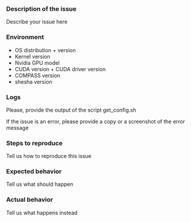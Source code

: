 ### Description of the issue
Describe your issue here

### Environment
- OS distribution + version
- Kernel version
- Nvidia GPU model
- CUDA version + CUDA driver version
- COMPASS version
- shesha version

### Logs
Please, provide the output of the script get_config.sh

If the issue is an error, please provide a copy or a screenshot of the error message
  
### Steps to reproduce
Tell us how to reproduce this issue

### Expected behavior
Tell us what should happen
### Actual behavior
Tell us what happens instead
